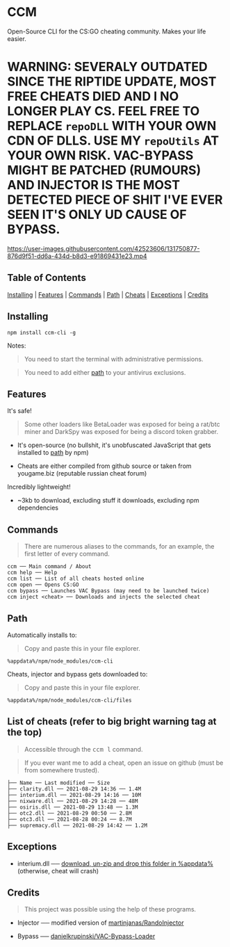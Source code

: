 # CCM
Open-Source CLI for the CS:GO cheating community. Makes your life easier.

# WARNING: SEVERALY OUTDATED SINCE THE RIPTIDE UPDATE, MOST FREE CHEATS DIED AND I NO LONGER PLAY CS. FEEL FREE TO REPLACE `repoDLL` WITH YOUR OWN CDN OF DLLS. USE MY `repoUtils` AT YOUR OWN RISK. VAC-BYPASS MIGHT BE PATCHED (RUMOURS) AND INJECTOR IS THE MOST DETECTED PIECE OF SHIT I'VE EVER SEEN IT'S ONLY UD CAUSE OF BYPASS.

https://user-images.githubusercontent.com/42523606/131750877-876d9f51-dd6a-434d-b8d3-e91869431e23.mp4

## Table of Contents
[Installing](#installing) |
[Features](#features) |
[Commands](#commands) |
[Path](#path) |
[Cheats](#list-of-cheats) |
[Exceptions](#exceptions) |
[Credits](#credits)

## Installing
```
npm install ccm-cli -g
```
Notes:
> You need to start the terminal with administrative permissions.

> You need to add either [path](#path) to your antivirus exclusions.

## Features
It's safe!
> Some other loaders like BetaLoader was exposed for being a rat/btc miner and DarkSpy was exposed for being a discord token grabber.
- It's open-source (no bullshit, it's unobfuscated JavaScript that gets installed to [path](#path) by npm) 

- Cheats are either compiled from github source or taken from yougame.biz (reputable russian cheat forum)

Incredibly lightweight!

- ~3kb to download, excluding stuff it downloads, excluding npm dependencies
## Commands
> There are numerous aliases to the commands, for an example, the first letter of every command.
```
ccm ── Main command / About
ccm help ── Help
ccm list ── List of all cheats hosted online
ccm open ── Opens CS:GO
ccm bypass ── Launches VAC Bypass (may need to be launched twice)
ccm inject <cheat> ── Downloads and injects the selected cheat
```

## Path
Automatically installs to:
> Copy and paste this in your file explorer.
```
%appdata%/npm/node_modules/ccm-cli
```
Cheats, injector and bypass gets downloaded to: 
> Copy and paste this in your file explorer.
```
%appdata%/npm/node_modules/ccm-cli/files
```

## List of cheats (refer to big bright warning tag at the top)
> Accessible through the <kbd>ccm l</kbd> command.

> If you ever want me to add a cheat, open an issue on github (must be from somewhere trusted).
```
├── Name ── Last modified ── Size
├── clarity.dll ── 2021-08-29 14:36 ── 1.4M
├── interium.dll ── 2021-08-29 14:16 ── 10M
├── nixware.dll ── 2021-08-29 14:28 ── 48M
├── osiris.dll ── 2021-08-29 13:48 ── 1.3M
├── otc2.dll ── 2021-08-29 00:50 ── 2.8M
├── otc3.dll ── 2021-08-28 00:24 ── 8.7M
├── supremacy.dll ── 2021-08-29 14:42 ── 1.2M
```

## Exceptions
- interium.dll ── [download, un-zip and drop this folder in %appdata%](https://mega.nz/file/dc8mCC7C#8qkdalh6m-DBOM1gFeD5tgAj8SJMG0eqgW30gka3UK4) (otherwise, cheat will crash)

## Credits
> This project was possible using the help of these programs.
- Injector ── modified version of [martinjanas/RandoInjector](https://github.com/martinjanas/RandoInjector)

- Bypass ── [danielkrupinski/VAC-Bypass-Loader](https://github.com/danielkrupinski/VAC-Bypass-Loader)
